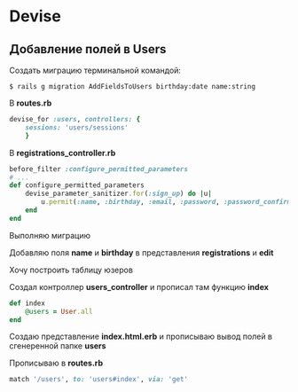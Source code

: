 # Devise
## Добавление полей в Users
Создать миграцию терминальной командой:
```
$ rails g migration AddFieldsToUsers birthday:date name:string

```
В **routes.rb**
```ruby
devise_for :users, controllers: {
	sessions: 'users/sessions'
	}
```
В **registrations_controller.rb**
```ruby
before_filter :configure_permitted_parameters
# ...
def configure_permitted_parameters
	devise_parameter_sanitizer.for(:sign_up) do |u|
		u.permit(:name, :birthday, :email, :password, :password_confirmation)
	end
end
```
Выполняю миграцию

Добавляю поля **name** и **birthday** в представления **registrations** и **edit**

Хочу построить таблицу юзеров

Создал контроллер **users_controller** и прописал там функцию **index**
```ruby
def index
  	@users = User.all
end
```
Cоздаю представление **index.html.erb** и прописываю вывод полей в сгенеренной папке **users**

Прописываю в **routes.rb**
```ruby
match '/users', to: 'users#index', via: 'get'

```
